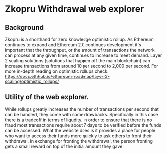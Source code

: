 # Zkopru Withdrawal web explorer

## Background

Zkopru is a shorthand for zero knowledge optimistic rollup. As Ethereum continues to expand and Ethereum 2.0 continues development it's important that the throughput, or the amount of transactions the network can process at any given time, continues to increase to meet demand. Layer 2 scaling solutions (solutions that happen off the main blockchain) can increase transactions from around 10 per second to 2,000 per second. For more in-depth reading on optimistic rollups check: https://docs.ethhub.io/ethereum-roadmap/layer-2-scaling/optimistic_rollups/

## Utility of the web explorer.

While rollups greatly increases the number of transactions per second that can be handled, they come with some drawbacks. Specifically in this case there is a tradeoff in terms of liqudity. In order to ensure that there is no fraud most transactions require about 7 days to be verified before the funds can be accessed. What the website does is it provides a place for people who want to access their funds more quickly to ask others to front their withdrawal. In exchange for fronting the withdrawal, the person fronting gets a small reward on top of the initial amount they gave.
